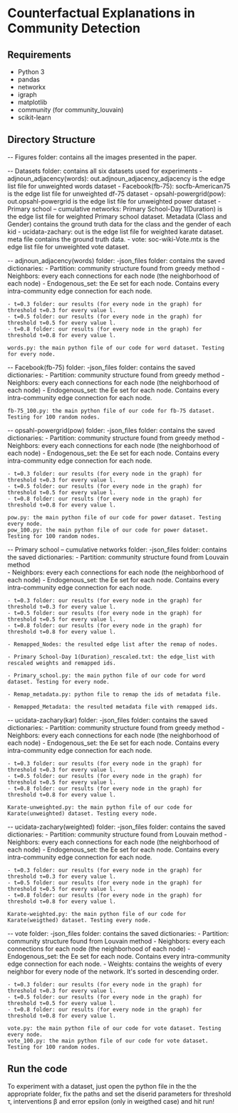 # Counterfactual Explanations in Community Detection

## Requirements

- Python 3
- pandas
- networkx 
- igraph
- matplotlib
- community (for community_louvain)
- scikit-learn

## Directory Structure

-- Figures folder: contains all the images presented in the paper.

-- Datasets folder: contains all six datasets used for experiments
	- adjnoun_adjacency(words): out.adjnoun_adjacency_adjacency is the edge list file for unweighted words dataset
	- Facebook(fb-75): socfb-American75 is the edge list file for unweighted df-75 dataset
	- opsahl-powergrid(pow): out.opsahl-powergrid is the edge list file for unweighted power dataset
	- Primary school – cumulative networks: Primary School-Day 1(Duration) is the edge list file for weighted Primary school dataset. Metadata (Class and Gender) contains the ground truth data for the class and the gender of each kid
	- ucidata-zachary: out is the edge list file for weighted karate dataset. meta file contains the ground truth data.
	- vote: soc-wiki-Vote.mtx is the edge list file for unweighted vote dataset.

-- adjnoun_adjacency(words) folder: 
	-json_files folder: contains the saved dictionaries:
		- Partition: community structure found from greedy method
		- Neighbors: every each connections for each node (the neighborhood of each node)
		- Endogenous_set: the Ee set for each node. Contains every intra-community edge connection for each node.

	- t=0.3 folder: our results (for every node in the graph) for threshold τ=0.3 for every value l.
	- t=0.5 folder: our results (for every node in the graph) for threshold τ=0.5 for every value l.
	- t=0.8 folder: our results (for every node in the graph) for threshold τ=0.8 for every value l.

	words.py: the main python file of our code for word dataset. Testing for every node.
	
-- Facebook(fb-75) folder:
	-json_files folder: contains the saved dictionaries:
		- Partition: community structure found from greedy method
		- Neighbors: every each connections for each node (the neighborhood of each node)
		- Endogenous_set: the Ee set for each node. Contains every intra-community edge connection for each node.

	fb-75_100.py: the main python file of our code for fb-75 dataset. Testing for 100 random nodes. 

-- opsahl-powergrid(pow) folder:
	-json_files folder: contains the saved dictionaries:
		- Partition: community structure found from greedy method
		- Neighbors: every each connections for each node (the neighborhood of each node)
		- Endogenous_set: the Ee set for each node. Contains every intra-community edge connection for each node.

	- t=0.3 folder: our results (for every node in the graph) for threshold τ=0.3 for every value l.
	- t=0.5 folder: our results (for every node in the graph) for threshold τ=0.5 for every value l.
	- t=0.8 folder: our results (for every node in the graph) for threshold τ=0.8 for every value l.

	pow.py: the main python file of our code for power dataset. Testing every node.
	pow_100.py: the main python file of our code for power dataset. Testing for 100 random nodes.

-- Primary school – cumulative networks folder:
	-json_files folder: contains the saved dictionaries:
		- Partition: community structure found from Louvain method		
		- Neighbors: every each connections for each node (the neighborhood of each node)
		- Endogenous_set: the Ee set for each node. Contains every intra-community edge connection for each node.

	- t=0.3 folder: our results (for every node in the graph) for threshold τ=0.3 for every value l.
	- t=0.5 folder: our results (for every node in the graph) for threshold τ=0.5 for every value l.
	- t=0.8 folder: our results (for every node in the graph) for threshold τ=0.8 for every value l.
	
	- Remapped_Nodes: the resulted edge list after the remap of nodes.

	- Primary School-Day 1(Duration)_rescaled.txt: the edge_list with rescaled weights and remapped ids.

	- Primary_school.py: the main python file of our code for word dataset. Testing for every node.

	- Remap_metadata.py: python file to remap the ids of metadata file.

	- Remapped_Metadata: the resulted metadata file with remapped ids.

-- ucidata-zachary(kar) folder: 
 	-json_files folder: contains the saved dictionaries:
		- Partition: community structure found from greedy method
		- Neighbors: every each connections for each node (the neighborhood of each node)
		- Endogenous_set: the Ee set for each node. Contains every intra-community edge connection for each node.

	- t=0.3 folder: our results (for every node in the graph) for threshold τ=0.3 for every value l.
	- t=0.5 folder: our results (for every node in the graph) for threshold τ=0.5 for every value l.
	- t=0.8 folder: our results (for every node in the graph) for threshold τ=0.8 for every value l.

	Karate-unweighted.py: the main python file of our code for Karate(unweighted) dataset. Testing every node.

-- ucidata-zachary(weighted) folder: 
	-json_files folder: contains the saved dictionaries:
		- Partition: community structure found from Louvain method
		- Neighbors: every each connections for each node (the neighborhood of each node)
		- Endogenous_set: the Ee set for each node. Contains every intra-community edge connection for each node.

	- t=0.3 folder: our results (for every node in the graph) for threshold τ=0.3 for every value l.
	- t=0.5 folder: our results (for every node in the graph) for threshold τ=0.5 for every value l.
	- t=0.8 folder: our results (for every node in the graph) for threshold τ=0.8 for every value l.

	Karate-weighted.py: the main python file of our code for Karate(weigthed) dataset. Testing every node.

-- vote folder:
	-json_files folder: contains the saved dictionaries:
		- Partition: community structure found from Louvain method
		- Neighbors: every each connections for each node (the neighborhood of each node)
		- Endogenous_set: the Ee set for each node. Contains every intra-community edge connection for each node.
		- Weights: contains the weights of every neighbor for every node of the network. It's sorted in descending order.

	- t=0.3 folder: our results (for every node in the graph) for threshold τ=0.3 for every value l.
	- t=0.5 folder: our results (for every node in the graph) for threshold τ=0.5 for every value l.
	- t=0.8 folder: our results (for every node in the graph) for threshold τ=0.8 for every value l.

	vote.py: the main python file of our code for vote dataset. Testing every node.
	vote_100.py: the main python file of our code for vote dataset. Testing for 100 random nodes.



## Run the code

To experiment with a dataset, just open the python file in the the appropriate folder, fix the paths and set the diserid parameters for threshold τ, interventions β and error epsilon (only in weigthed case) and hit run! 

